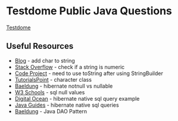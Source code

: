 # Testdome Public Java Questions

[Testdome](https://www.testdome.com/tests/java-online-test/24)

## Useful Resources

- [Blog](https://javahungry.blogspot.com/2020/06/add-char-to-string.html) - add char to string
- [Stack Overflow](https://stackoverflow.com/questions/1102891/how-to-check-if-a-string-is-numeric-in-java) - check if a string is numeric
- [Code Project](https://www.codeproject.com/Questions/1230186/Stringbuilder-to-string-conversion-in-java#:~:text=There%20is%20no%20such%20thing,buffer%20of%20the%20StringBuilder%20object.&text=String%20s%20%3D%20sb.,ToString()%3B) - need to use toString after using StringBuilder
- [TutorialsPoint](https://www.tutorialspoint.com/java/java_characters.htm) - character class
- [Baeldung](https://www.baeldung.com/hibernate-notnull-vs-nullable) - hibernate notnull vs nullable
- [W3 Schools](https://www.w3schools.com/sql/sql_null_values.asp) - sql null values
- [Digital Ocean](https://www.digitalocean.com/community/tutorials/hibernate-native-sql-query-example) - hibernate native sql query example
- [Java Guides](https://www.javaguides.net/2018/11/guide-to-hibernate-native-sql-queries.html) - hibernate native sql queries
- [Baeldung](https://www.baeldung.com/java-dao-pattern) - Java DAO Pattern